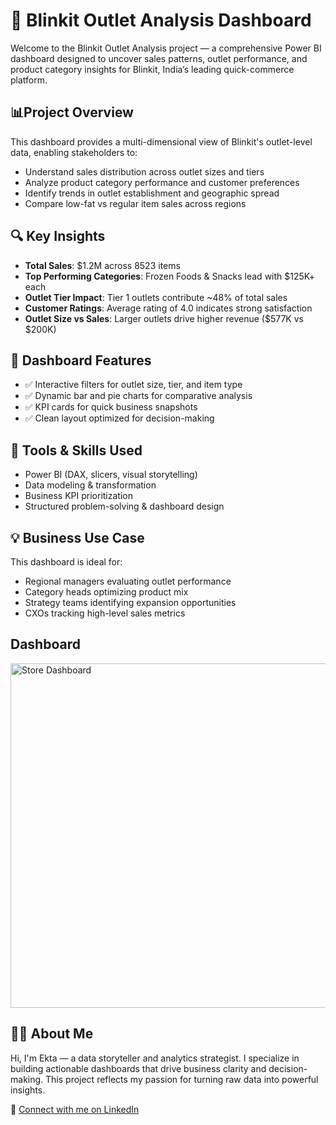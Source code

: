 #  🛒 Blinkit Outlet Analysis Dashboard

Welcome to the Blinkit Outlet Analysis project — a comprehensive Power BI dashboard designed to uncover sales patterns, outlet performance, and product category insights for Blinkit, India’s leading quick-commerce platform.

## 📊Project Overview

This dashboard provides a multi-dimensional view of Blinkit's outlet-level data, enabling stakeholders to:

- Understand sales distribution across outlet sizes and tiers
- Analyze product category performance and customer preferences
- Identify trends in outlet establishment and geographic spread
- Compare low-fat vs regular item sales across regions

## 🔍 Key Insights

- **Total Sales**: $1.2M across 8523 items  
- **Top Performing Categories**: Frozen Foods & Snacks lead with $125K+ each  
- **Outlet Tier Impact**: Tier 1 outlets contribute ~48% of total sales  
- **Customer Ratings**: Average rating of 4.0 indicates strong satisfaction  
- **Outlet Size vs Sales**: Larger outlets drive higher revenue ($577K vs $200K)

## 📌 Dashboard Features

- ✅ Interactive filters for outlet size, tier, and item type  
- ✅ Dynamic bar and pie charts for comparative analysis  
- ✅ KPI cards for quick business snapshots  
- ✅ Clean layout optimized for decision-making

## 🧠 Tools & Skills Used

- Power BI (DAX, slicers, visual storytelling)  
- Data modeling & transformation  
- Business KPI prioritization  
- Structured problem-solving & dashboard design

## 💡 Business Use Case

This dashboard is ideal for:

- Regional managers evaluating outlet performance  
- Category heads optimizing product mix  
- Strategy teams identifying expansion opportunities  
- CXOs tracking high-level sales metrics

## Dashboard
<img width="1500" height="551" alt="Store Dashboard" src="" />

## 🙋‍♀️ About Me

Hi, I'm Ekta — a data storyteller and analytics strategist. I specialize in building actionable dashboards that drive business clarity and decision-making. This project reflects my passion for turning raw data into powerful insights.

📌 [Connect with me on LinkedIn](https://www.linkedin.com/in/ekta-mishra-b293b721a/)  



